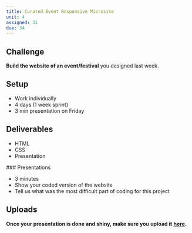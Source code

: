 ```yaml
---
title: Curated Event Responsive Microsite
unit: 4
assigned: 31
due: 34
---
```

## Challenge

**Build the website of an event/festival** you designed last week.


## Setup

* Work individually
* 4 days (1 week sprint)
* 3 min presentation on Friday

## Deliverables

* HTML
* CSS
* Presentation

### Presentations
* 3 minutes
* Show your coded version of the website
* Tell us what was the most difficult part of coding for this project


## Uploads

**Once your presentation is done and shiny, make sure you upload it** [**here**](https://drive.google.com/drive/u/2/folders/18iE18x2tlfTWrRXZ4Pon8bgnTQS_kT_M)**.**
